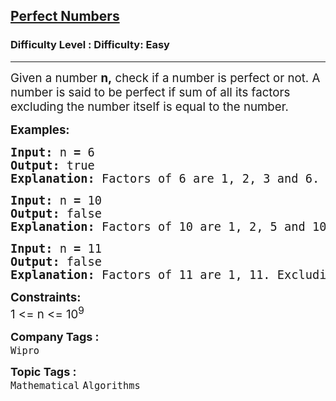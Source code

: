 <h2><a href="https://www.geeksforgeeks.org/problems/perfect-numbers3207/1?itm_source=geeksforgeeks&itm_medium=article&itm_campaign=practice_card">Perfect Numbers</a></h2><h3>Difficulty Level : Difficulty: Easy</h3><hr><div class="problems_problem_content__Xm_eO"><p><span style="font-size: 14pt;">Given a number <strong>n,</strong> check if a number is perfect or not. A number is said to be perfect if sum of all its factors excluding the number itself is equal to the number.&nbsp;</span></p>
<p><span style="font-size: 14pt;"><strong>Examples:</strong></span></p>
<pre><span style="font-size: 14pt;"><strong>Input: </strong>n<strong> = </strong>6
<strong>Output: </strong>true 
<strong>Explanation: </strong>Factors of 6 are 1, 2, 3 and 6. Excluding 6 their sum is 6 which is equal to N itself. So, it's a Perfect Number.</span></pre>
<pre><span style="font-size: 14pt;"><strong>Input:</strong> n<strong> = </strong>10
<strong>Output: </strong>false<br><strong>Explanation: </strong>Factors of 10 are 1, 2, 5 and 10. Excluding 10 their sum is 8 which is not equal to N itself. So, it's not a Perfect Number.<br></span></pre>
<pre><span style="font-size: 14pt;"><strong>Input:</strong> n<strong> = </strong>11
<strong>Output: </strong>false<br><strong>Explanation: </strong>Factors of 11 are 1, 11. Excluding 11 their sum is 1 which is not equal to N itself. So, it's not a Perfect Number.</span></pre>
<p><span style="font-size: 14pt;"><strong>Constraints:</strong></span><br><span style="font-size: 14pt;">1 &lt;= n &lt;= 10<sup>9</sup></span></p></div><p><span style=font-size:18px><strong>Company Tags : </strong><br><code>Wipro</code>&nbsp;<br><p><span style=font-size:18px><strong>Topic Tags : </strong><br><code>Mathematical</code>&nbsp;<code>Algorithms</code>&nbsp;